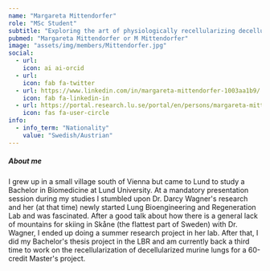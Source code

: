 ```yaml
---
name: "Margareta Mittendorfer"
role: "MSc Student"
subtitle: "Exploring the art of physiologically recellularizing decellularized murine lungs"
pubmed: "Margareta Mittendorfer or M Mittendorfer"
image: "assets/img/members/Mittendorfer.jpg"
social:
  - url: 
    icon: ai ai-orcid
  - url: 
    icon: fab fa-twitter
  - url: https://www.linkedin.com/in/margareta-mittendorfer-1003aa1b9/
    icon: fab fa-linkedin-in
  - url: https://portal.research.lu.se/portal/en/persons/margareta-mittendorfer(3c8a8aa3-2397-40a9-89d6-e128a829ca54).html
    icon: fas fa-user-circle
info:
  - info_term: "Nationality"
    value: "Swedish/Austrian"
---
```


##### About me
I grew up in a small village south of Vienna but came to Lund to study a Bachelor in Biomedicine at Lund University. At a mandatory presentation session during my studies I stumbled upon Dr. Darcy Wagner's research and her (at that time) newly started Lung Bioengineering and Regeneration Lab and was fascinated. After a good talk about how there is a general lack of mountains for skiing in Skåne (the flattest part of Sweden) with Dr. Wagner, I ended up doing a summer research project in her lab. After that, I did my Bachelor's thesis project in the LBR and am currently back a third time to work on the recellularization of decellularized murine lungs for a 60-credit Master's project.  

